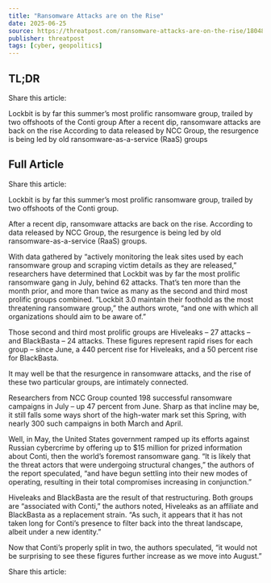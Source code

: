 ```yaml
---
title: "Ransomware Attacks are on the Rise"
date: 2025-06-25
source: https://threatpost.com/ransomware-attacks-are-on-the-rise/180481/
publisher: threatpost
tags: [cyber, geopolitics]
---
```


## TL;DR

Share this article:

Lockbit is by far this summer’s most prolific ransomware group, trailed by two offshoots of the Conti group After a recent dip, ransomware attacks are back on the rise According to data released by NCC Group, the resurgence is being led by old ransomware-as-a-service (RaaS) groups

## Full Article

Share this article:

Lockbit is by far this summer’s most prolific ransomware group, trailed by two offshoots of the Conti group.

After a recent dip, ransomware attacks are back on the rise. According to data released by NCC Group, the resurgence is being led by old ransomware-as-a-service (RaaS) groups.

With data gathered by “actively monitoring the leak sites used by each ransomware group and scraping victim details as they are released,” researchers have determined that Lockbit was by far the most prolific ransomware gang in July, behind 62 attacks. That’s ten more than the month prior, and more than twice as many as the second and third most prolific groups combined. “Lockbit 3.0 maintain their foothold as the most threatening ransomware group,” the authors wrote, “and one with which all organizations should aim to be aware of.”

Those second and third most prolific groups are Hiveleaks – 27 attacks – and BlackBasta – 24 attacks. These figures represent rapid rises for each group – since June, a 440 percent rise for Hiveleaks, and a 50 percent rise for BlackBasta.

It may well be that the resurgence in ransomware attacks, and the rise of these two particular groups, are intimately connected.

Researchers from NCC Group counted 198 successful ransomware campaigns in July – up 47 percent from June. Sharp as that incline may be, it still falls some ways short of the high-water mark set this Spring, with nearly 300 such campaigns in both March and April.

Well, in May, the United States government ramped up its efforts against Russian cybercrime by offering up to $15 million for prized information about Conti, then the world’s foremost ransomware gang. “It is likely that the threat actors that were undergoing structural changes,” the authors of the report speculated, “and have begun settling into their new modes of operating, resulting in their total compromises increasing in conjunction.”

Hiveleaks and BlackBasta are the result of that restructuring. Both groups are “associated with Conti,” the authors noted, Hiveleaks as an affiliate and BlackBasta as a replacement strain. “As such, it appears that it has not taken long for Conti’s presence to filter back into the threat landscape, albeit under a new identity.”

Now that Conti’s properly split in two, the authors speculated, “it would not be surprising to see these figures further increase as we move into August.”

Share this article: